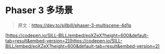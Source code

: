 # Phaser 3 多场景

> 原文：<https://dev.to/sillbill/phaser-3-multiscene-4d1p>

[https://codepen.io/SILL-BILL/embed/eoXZeX?height=600&default-tab=result&embed-version=2](https://codepen.io/SILL-BILL/embed/eoXZeX?height=600&default-tab=result&embed-version=2)